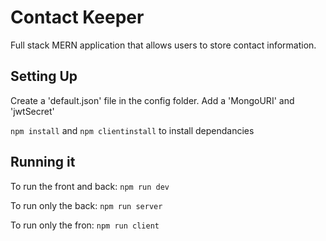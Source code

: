 # Contact Keeper
Full stack MERN application that allows users to store contact information.

## Setting Up
Create a 'default.json' file in the config folder. Add a 'MongoURI' and 'jwtSecret'

`npm install` and `npm clientinstall` to install dependancies

## Running it
To run the front and back: `npm run dev`

To run only the back: `npm run server`

To run only the fron: `npm run client`